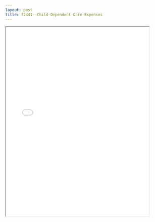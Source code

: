 ```yaml
---
layout: post
title: f2441--Child-Dependent-Care-Expenses
---
```


<div class="pdf-container">
<iframe src="/ea//_pdf-2-md/f2441--Child-Dependent-Care-Expenses.pdf" height="600" width="90%" allowFullScreen="true"></iframe>
</div>

